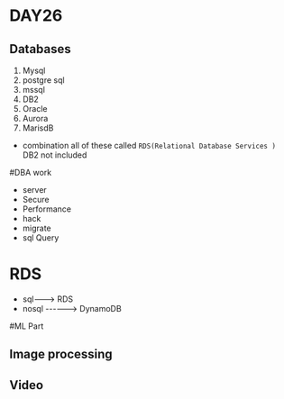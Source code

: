 # DAY26
## Databases
1. Mysql
2. postgre sql
3. mssql
4. DB2
5. Oracle
6. Aurora
7. MarisdB

* combination all of these called  ``RDS(Relational Database Services )`` DB2 not included

#DBA work
* server
* Secure
* Performance
* hack
* migrate
* sql Query

# RDS
* sql---> RDS
* nosql ------> DynamoDB


#ML Part
## Image processing
## Video  
